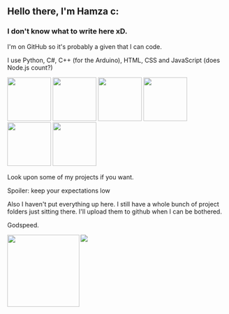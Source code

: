 ## Hello there, I'm Hamza c:

### I don't know what to write here xD.

I'm on GitHub so it's probably a given that I can code.

I use Python, C#, C++ (for the Arduino), HTML, CSS and JavaScript (does Node.js count?)

<img src="https://cdn.jsdelivr.net/npm/programming-languages-logos@0.0.3/src/python/python.png" height=100 />
<img src="https://cdn.jsdelivr.net/npm/programming-languages-logos@0.0.3/src/csharp/csharp.png" height=100 />
<img src="https://cdn.jsdelivr.net/npm/programming-languages-logos@0.0.3/src/cpp/cpp.png" height=100 />
<img src="https://cdn.jsdelivr.net/npm/programming-languages-logos@0.0.3/src/html/html.png" height=100 />
<img src="https://cdn.jsdelivr.net/npm/programming-languages-logos@0.0.3/src/css/css.png" height=100 />
<img src="https://cdn.jsdelivr.net/npm/programming-languages-logos@0.0.3/src/javascript/javascript.png" height=100 />


Look upon some of my projects if you want.

Spoiler: keep your expectations low

Also I haven't put everything up here. I still have a whole bunch of project folders just sitting there. I'll upload them to github when I can be bothered.

Godspeed.

<div>
<img height=165 align="left" src="https://github-readme-stats.vercel.app/api?username=hamuzadesu&show_icons=true&theme=dracula&hide_border=true" />
<img src="https://github-readme-stats.vercel.app/api/top-langs/?username=hamuzadesu&theme=dracula&layout=compact&hide_border=true" />
</div>

